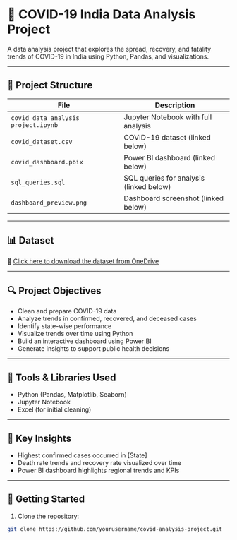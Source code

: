 # 🦠 COVID-19 India Data Analysis Project

A data analysis project that explores the spread, recovery, and fatality trends of COVID-19 in India using Python, Pandas, and visualizations.

---

## 📁 Project Structure

| File | Description |
|------|-------------|
| `covid data analysis project.ipynb` | Jupyter Notebook with full analysis |
| `covid_dataset.csv` | COVID-19 dataset (linked below) |
| `covid_dashboard.pbix` | Power BI dashboard (linked below) |
| `sql_queries.sql` | SQL queries for analysis (linked below) |
| `dashboard_preview.png` | Dashboard screenshot (linked below) |

---

## 📊 Dataset

🔗 [Click here to download the dataset from OneDrive](https://onedrive.live.com/your-dataset-link)

---


## 🔍 Project Objectives

- Clean and prepare COVID-19 data
- Analyze trends in confirmed, recovered, and deceased cases
- Identify state-wise performance
- Visualize trends over time using Python
- Build an interactive dashboard using Power BI
- Generate insights to support public health decisions

---

## 📌 Tools & Libraries Used

- Python (Pandas, Matplotlib, Seaborn)
- Jupyter Notebook
- Excel (for initial cleaning)

---

## 🧠 Key Insights

- Highest confirmed cases occurred in [State]
- Death rate trends and recovery rate visualized over time
- Power BI dashboard highlights regional trends and KPIs

---

## 🚀 Getting Started

1. Clone the repository:
```bash
git clone https://github.com/yourusername/covid-analysis-project.git

